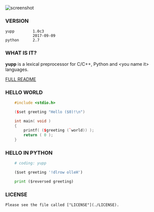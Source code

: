 ![screenshot](pic/logo.png)

### VERSION

    yupp        1.0c3
                2017-09-09
    python      2.7


### WHAT IS IT?

**yupp** is a lexical preprocessor for C/C++, Python and
&lt;you name it&gt; languages.

[FULL README](./doc/)

### HELLO WORLD

```cpp
    #include <stdio.h>

    ($set greeting "Hello ($0)!\n")

    int main( void )
    {
        printf( ($greeting (`world)) );
        return ( 0 );
    }
```

### HELLO IN PYTHON

```python
    # coding: yupp

    ($set greeting '!dlrow olleH')

    print ($reversed greeting)
```

### LICENSE

    Please see the file called ["LICENSE"](./LICENSE).
